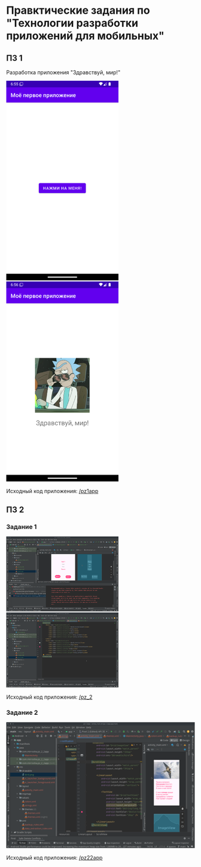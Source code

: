 # Правктические задания по "Технологии разработки приложений для мобильных"

## ПЗ 1
Разработка приложения "Здравствуй, мир!"

<img src="media/pz1app/sreen1.png" width="300" /> <img src="media/pz1app/sreen2.png" width="300" /> 

Исходный код приложения: [/pz1app](/pz1app)



## ПЗ 2

### Задание 1
<img src="media/pz_2app/screen1-1.png" width="300" /> <img src="media/pz_2app/screen1-2.png" width="300" /> 

Исходный код приложения: [/pz_2](/pz_2)

### Задание 2
<img src="media/pz_2app/screen2-1.png" width="600" />

Исходный код приложения: [/pz22app](/pz22app)
